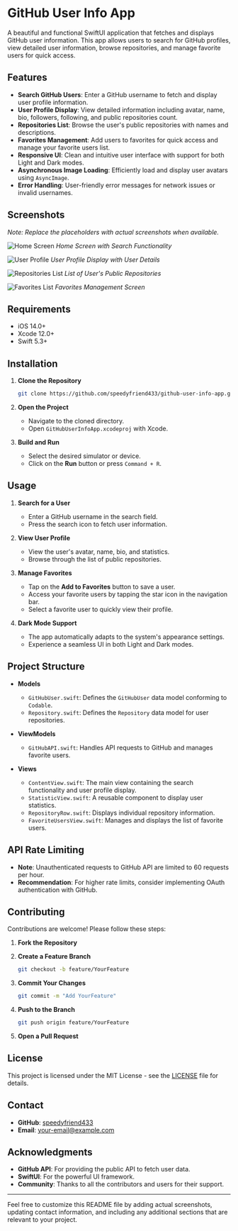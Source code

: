 # GitHub User Info App

A beautiful and functional SwiftUI application that fetches and displays GitHub user information. This app allows users to search for GitHub profiles, view detailed user information, browse repositories, and manage favorite users for quick access.

## Features

- **Search GitHub Users**: Enter a GitHub username to fetch and display user profile information.
- **User Profile Display**: View detailed information including avatar, name, bio, followers, following, and public repositories count.
- **Repositories List**: Browse the user's public repositories with names and descriptions.
- **Favorites Management**: Add users to favorites for quick access and manage your favorite users list.
- **Responsive UI**: Clean and intuitive user interface with support for both Light and Dark modes.
- **Asynchronous Image Loading**: Efficiently load and display user avatars using `AsyncImage`.
- **Error Handling**: User-friendly error messages for network issues or invalid usernames.

## Screenshots

*Note: Replace the placeholders with actual screenshots when available.*

![Home Screen](https://github.com/user-attachments/assets/ec557092-bfe2-4a7c-b23d-7a00f3c18049)
*Home Screen with Search Functionality*

![User Profile](https://github.com/user-attachments/assets/62b071b7-731d-41d3-91e2-81671ddddb3c)
*User Profile Display with User Details*

![Repositories List](https://github.com/user-attachments/assets/f707f310-03c3-4f2f-b35b-b672d7af410b)
*List of User's Public Repositories*

![Favorites List](https://github.com/user-attachments/assets/0055ed76-905a-4ed5-b5de-3792742391b5)
*Favorites Management Screen*

## Requirements

- iOS 14.0+
- Xcode 12.0+
- Swift 5.3+

## Installation

1. **Clone the Repository**

   ```bash
   git clone https://github.com/speedyfriend433/github-user-info-app.git
   ```

2. **Open the Project**

   - Navigate to the cloned directory.
   - Open `GitHubUserInfoApp.xcodeproj` with Xcode.

3. **Build and Run**

   - Select the desired simulator or device.
   - Click on the **Run** button or press `Command + R`.

## Usage

1. **Search for a User**

   - Enter a GitHub username in the search field.
   - Press the search icon to fetch user information.

2. **View User Profile**

   - View the user's avatar, name, bio, and statistics.
   - Browse through the list of public repositories.

3. **Manage Favorites**

   - Tap on the **Add to Favorites** button to save a user.
   - Access your favorite users by tapping the star icon in the navigation bar.
   - Select a favorite user to quickly view their profile.

4. **Dark Mode Support**

   - The app automatically adapts to the system's appearance settings.
   - Experience a seamless UI in both Light and Dark modes.

## Project Structure

- **Models**
  - `GitHubUser.swift`: Defines the `GitHubUser` data model conforming to `Codable`.
  - `Repository.swift`: Defines the `Repository` data model for user repositories.

- **ViewModels**
  - `GitHubAPI.swift`: Handles API requests to GitHub and manages favorite users.

- **Views**
  - `ContentView.swift`: The main view containing the search functionality and user profile display.
  - `StatisticView.swift`: A reusable component to display user statistics.
  - `RepositoryRow.swift`: Displays individual repository information.
  - `FavoriteUsersView.swift`: Manages and displays the list of favorite users.

## API Rate Limiting

- **Note**: Unauthenticated requests to GitHub API are limited to 60 requests per hour.
- **Recommendation**: For higher rate limits, consider implementing OAuth authentication with GitHub.

## Contributing

Contributions are welcome! Please follow these steps:

1. **Fork the Repository**
2. **Create a Feature Branch**

   ```bash
   git checkout -b feature/YourFeature
   ```

3. **Commit Your Changes**

   ```bash
   git commit -m "Add YourFeature"
   ```

4. **Push to the Branch**

   ```bash
   git push origin feature/YourFeature
   ```

5. **Open a Pull Request**

## License

This project is licensed under the MIT License - see the [LICENSE](LICENSE) file for details.

## Contact

- **GitHub**: [speedyfriend433](https://github.com/speedyfriend433)
- **Email**: your-email@example.com

## Acknowledgments

- **GitHub API**: For providing the public API to fetch user data.
- **SwiftUI**: For the powerful UI framework.
- **Community**: Thanks to all the contributors and users for their support.

---

Feel free to customize this README file by adding actual screenshots, updating contact information, and including any additional sections that are relevant to your project.
